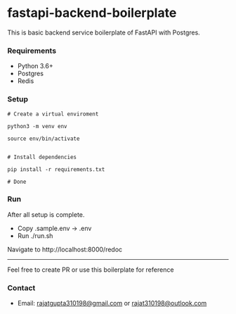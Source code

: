 # fastapi-backend-boilerplate

This is basic backend service boilerplate of FastAPI with Postgres. 

### Requirements

- Python 3.6+
- Postgres
- Redis


### Setup

```shell
# Create a virtual enviroment

python3 -m venv env

source env/bin/activate


# Install dependencies

pip install -r requirements.txt

# Done
```


### Run
After all setup is complete.

- Copy .sample.env -> .env
- Run ./run.sh

Navigate to http://localhost:8000/redoc

-----------------------
Feel free to create PR or use this boilerplate for reference


### Contact 
- Email: rajatgupta310198@gmail.com or rajat310198@outlook.com

